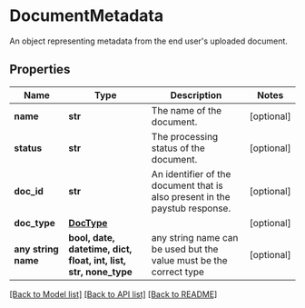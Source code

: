 # DocumentMetadata

An object representing metadata from the end user's uploaded document.

## Properties
Name | Type | Description | Notes
------------ | ------------- | ------------- | -------------
**name** | **str** | The name of the document. | [optional] 
**status** | **str** | The processing status of the document. | [optional] 
**doc_id** | **str** | An identifier of the document that is also present in the paystub response. | [optional] 
**doc_type** | [**DocType**](DocType.md) |  | [optional] 
**any string name** | **bool, date, datetime, dict, float, int, list, str, none_type** | any string name can be used but the value must be the correct type | [optional]

[[Back to Model list]](../README.md#documentation-for-models) [[Back to API list]](../README.md#documentation-for-api-endpoints) [[Back to README]](../README.md)


